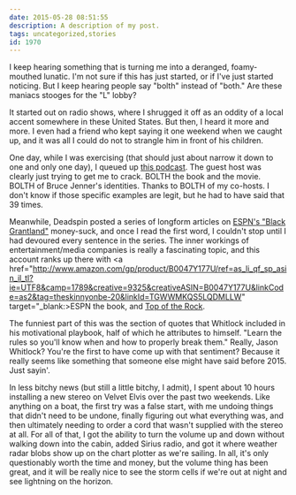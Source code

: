 ```yaml
---
date: 2015-05-28 08:51:55
description: A description of my post.
tags: uncategorized,stories
id: 1970
---
```

I keep hearing something that is turning me into a deranged, foamy-mouthed lunatic.  I'm not sure if this has just started, or if I've just started noticing.  But I keep hearing people say "bolth" instead of "both."  Are these maniacs stooges for the "L" lobby?  

It started out on radio shows, where I shrugged it off as an oddity of a local accent somewhere in these United States.  But then, I heard it more and more.  I even had a friend who kept saying it one weekend when we caught up, and it was all I could do not to strangle him in front of his children.
<!--more-->

One day, while I was exercising (that should just about narrow it down to one and only one day), I queued up <a href="http://www.slate.com/articles/podcasts/culturegabfest/2015/04/slate_s_culture_gabfest_on_wolf_hall_bruce_jenner_s_interview_and_avocados.html" target="_blank">this podcast</a>.  The guest host was clearly just trying to get me to crack.  BOLTH the book and the movie.  BOLTH of Bruce Jenner's identities.  Thanks to BOLTH of my co-hosts.  I don't know if those specific examples are legit, but he had to have said that 39 times.

Meanwhile, Deadspin posted a series of longform articles on <a href="http://deadspin.com/tag/black-grantland" target="_blank">ESPN's "Black Grantland"</a> money-suck, and once I read the first word, I couldn't stop until I had devoured every sentence in the series.  The inner workings of entertainment/media companies is really a fascinating topic, and this account ranks up there with <a href="http://www.amazon.com/gp/product/B0047Y177U/ref=as_li_qf_sp_asin_il_tl?ie=UTF8&camp=1789&creative=9325&creativeASIN=B0047Y177U&linkCode=as2&tag=theskinnyonbe-20&linkId=TGWWMKQS5LQDMLLW" target="_blank:>ESPN the book</a>, and <a href="http://www.amazon.com/gp/product/B0047Y177U/ref=as_li_qf_sp_asin_il_tl?ie=UTF8&camp=1789&creative=9325&creativeASIN=B0047Y177U&linkCode=as2&tag=theskinnyonbe-20&linkId=TGWWMKQS5LQDMLLW" target="_blank">Top of the Rock</a>.

The funniest part of this was the section of quotes that Whitlock included in his motivational playbook, half of which he attributes to himself.  "Learn the rules so you'll know when and how to properly break them."  Really, Jason Whitlock?  You're the first to have come up with that sentiment?  Because it really seems like something that someone else might have said before 2015.  Just sayin'.

In less bitchy news (but still a little bitchy, I admit), I spent about 10 hours installing a new stereo on Velvet Elvis over the past two weekends.  Like anything on a boat, the first try was a false start, with me undoing things that didn't need to be undone, finally figuring out what everything was, and then ultimately needing to order a cord that wasn't supplied with the stereo at all.  For all of that, I got the ability to turn the volume up and down without walking down into the cabin, added Sirius radio, and got it where weather radar blobs show up on the chart plotter as we're sailing.  In all, it's only questionably worth the time and money, but the volume thing has been great, and it will be really nice to see the storm cells if we're out at night and see lightning on the horizon.


